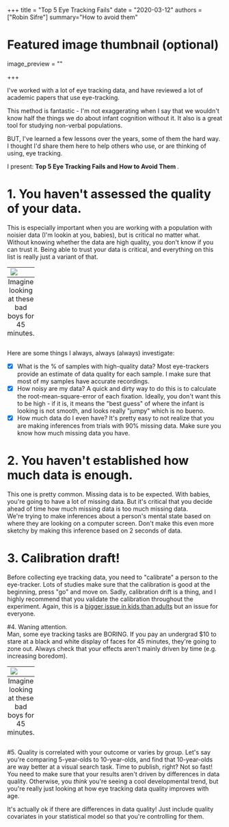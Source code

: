 +++
title = "Top 5 Eye Tracking Fails"
date = "2020-03-12"
authors = ["Robin Sifre"]
summary="How to avoid them"


# Featured image thumbnail (optional)
image_preview = ""

+++

I've worked with a lot of eye tracking data, and have reviewed a lot of academic papers that use eye-tracking. 

This method is fantastic - I'm not exaggerating when I say that we wouldn't know half the things we do about infant cognition without it. It also is a great tool for studying non-verbal populations.  

BUT, I've learned a few lessons over the years, some of them the hard way. I thought I'd share them here to help others who use, or are thinking of using, eye tracking. 

I present: <b> Top 5 Eye Tracking Fails and How to Avoid Them </b>.

# 1. You haven't assessed the quality of your data.  
This is especially important when you are working with a population with noisier data (I'm lookin at you, babies), but is critical no matter what. Without knowing whether the data are high quality, you don't know if you can trust it.  Being able to trust your data is critical, and everything on this list is really just a variant of that. 

<table class="image">
<caption align="bottom">Imagine looking at these bad boys for 45 minutes.
</caption>
<tr><td><img src="/post-img/trust-issues.png" alt=" "/></td></tr>
</table>  

Here are some things I always, always (always) investigate:  
- [x] What is the % of samples with high-quality data? Most eye-trackers provide an estimate of data quality for each sample. I make sure that most of my samples have accurate recordings.  
- [x] How noisy are my data? A quick and dirty way to do this is to calculate the root-mean-square-error of each fixation. Ideally, you don't want this to be high - if it is, it means the "best guess" of where the infant is looking is not smooth, and looks really "jumpy" which is no bueno.  
- [x] How much data do I even have? It's pretty easy to not realize that you are making inferences from trials with 90% missing data. Make sure you know how much missing data you have.  

# 2. You haven't established how much data is enough.  
This one is pretty common. Missing data is to be expected. With babies, you're going to have a lot of missing data. But it's critical that you decide ahead of time how much missing data is too much missing data.  
We're trying to make inferences about a person's mental state based on where they are looking on a computer screen. Don't make this even more sketchy by making this inference based on 2 seconds of data.  

# 3. Calibration draft!  
Before collecting eye tracking data, you need to "calibrate" a person to the eye-tracker. Lots of studies make sure that the calibration is good at the beginning, press "go" and move on. Sadly, calibration drift is a thing, and I highly recommend that you validate the calibration throughout the experiment. Again, this is a [bigger issue in kids than adults](https://www.ncbi.nlm.nih.gov/pmc/articles/PMC5974590/) but an issue for everyone.  

#4. Waning attention.  
Man, some eye tracking tasks are BORING. If you pay an undergrad $10 to stare at a black and white display of faces for 45 minutes, they're going to zone out. Always check that your effects aren't mainly driven by time (e.g. increasing boredom). 

<table class="image">
<caption align="bottom">Imagine looking at these bad boys for 45 minutes.
</caption>
<tr><td><img src="/post-img/faec-et.png" alt=" "/></td></tr>
</table>  

#5. Quality is correlated with your outcome or varies by group.
Let's say you're comparing 5-year-olds to 10-year-olds, and find that 10-year-olds are way better at a visual search task. Time to publish, right? Not so fast! You need to make sure that your results aren't driven by differences in data quality. Otherwise, you <i>think</i> you're seeing a cool developmental trend, but you're really just looking at how eye tracking data quality improves with age.  

It's actually ok if there are differences in data quality! Just include quality covariates in your statistical model so that you're controlling for them. 